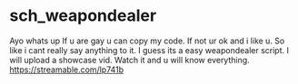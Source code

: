 # sch_weapondealer
Ayo whats up If u are gay u can copy my code. If not ur ok and i like u. So like i cant really say anything to it. I guess its a easy weapondealer script. I will upload a showcase vid. Watch it and u will know everything. https://streamable.com/lp741b
